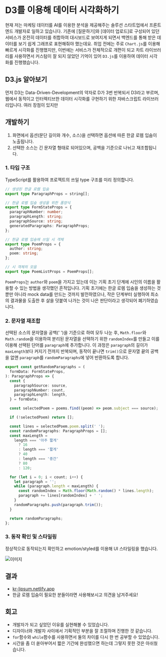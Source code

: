 # D3를 이용해 데이터 시각화하기

현재 저는 마케팅 데이터를 AI를 이용한 분석을 제공해주는 솔루션 스타트업에서 프론트엔드 개발자로 일하고 있습니다. 기존에 [질문하기]와 [데이터 업로드]로 구성되어 있던 서비스가 온전히 데이터를 취합하여 대시보드로 보여지게 되면서 백엔드를 통해 받은 데이터를 보기 쉽게 그래프로 표현해줘야 했는데요. 취업 전에는 주로 `Chart.js`를 이용해 빠르게 시각화를 진행했지만, 이번에는 서비스가 전체적으로 개편이 되고 차트 라이브러리를 사용하면서 커스텀이 잘 되지 않았던 기억이 있어 `D3.js`를 이용하여 데이터 시각화를 진행했습니다.

## D3.js 알아보기
먼저 D3는 Data-Driven-Development의 약자로 D가 3번 반복되서 D3라고 부르며, 웹에서 동적이고 인터렉티브한 데이터 시각화를 구현하기 위한 자바스크립트 라이브러리입니다. 여러 장점이 있지만 

## 개발하기

1. 화면에서 옵션(문단 길이와 개수, 소스)을 선택하면 옵션에 따른 한글 로렘 입숨이 노출됩니다.
2. 선택한 소스는 긴 문자열 형태로 되어있으며, 공백을 기준으로 나뉘고 재조합됩니다.

### 1. 타입 구조

TypeScript를 활용하여 프로젝트의 쓰일 type 구조를 미리 정의합니다.

```ts
// 생성된 한글 로렘 입숨
export type ParagraphProps = string[];

// 한글 로렘 입숨 생성을 위한 폼양식
export type FormStateProps = {
  paragraphNumber: number;
  paragraphLength: string;
  paragraphSource: string;
  generatedParagraphs: ParagraphProps;
};

// 한글 로렘 입숨에 쓰일 시 객체
export type PoemProps = {
  author: string;
  poem: string;
};

// 시 객체의 모음
export type PoemListProps = PoemProps[];
```

`PoemProps`는 `author`와 `poem`을 가지고 있는데 이는 기획 초기 단계에 시인의 이름을 활용할 수 있는 방법을 생각했던 흔적입니다. 기획 초기에는 한글 로렘 입숨을 생성하는 것뿐만 아니라 mock data를 만드는 것까지 발전하였으나, 작은 단계부터 실행하여 최소의 결과물을 도출한 후 살을 덧붙여 나가는 것이 나은 판단이라고 생각되어 폐기하였습니다.

### 2. 문자열 재조합

선택된 소스의 문자열을 공백(' ')을 기준으로 하여 모두 나눈 후, `Math.floor`와 `Math.random`을 이용하여 분리된 문자열을 선택하기 위한 `randomIndex`를 만들고 이를 이용해 선택된 단어를 `paragraph`에 추가합니다. 이 과정은 `paragraph`의 길이가 `maxLength`보다 커지기 전까지 반복되며, 동작이 끝나면 `trim()`으로 문자열 끝의 공백을 없앤 `paragraph`를 `randomParagraphs`에 넣어 반환하도록 합니다.

```ts
export const getRandomParagraphs = (
  formData: FormStateProps,
): ParagraphProps => {
  const {
    paragraphSource: source,
    paragraphNumber: count,
    paragraphLength: length,
  } = formData;

  const selectedPoem = poems.find((peom) => peom.subject === source);

  if (!selectedPoem) return [];

  const lines = selectedPoem.poem.split(' ');
  const randomParagraphs: ParagraphProps = [];
  const maxLength =
    length === '아주 짧게'
      ? 16
      : length === '짧게'
      ? 40
      : length === '중간'
      ? 80
      : 120;

  for (let i = 0; i < count; i++) {
    let paragraph = '';
    while (paragraph.length < maxLength) {
      const randomIndex = Math.floor(Math.random() * lines.length);
      paragraph += lines[randomIndex] + ' ';
    }
    randomParagraphs.push(paragraph.trim());
  }

  return randomParagraphs;
};
```

### 3. 동작 확인 및 스타일링

정상적으로 동작되는지 확인하고 emotion/styled를 이용해 UI 스타일링을 했습니다.

![이미지](images/kr-lipsum.gif)

## 결과

- [kr-lipsum.netlify.app](https://kr-lipsum.netlify.app/)
- 한글 로렘 입숨이 필요한 분들이라면 사용해보시고 의견을 남겨주세요!

## 회고

- 개발자가 되고 싶었던 이유를 실현해볼 수 있었습니다.
- 디자이너와 개발자 사이에서 기획적인 부분을 잘 조절하며 진행한 것 같습니다.
- `for`함수와 `while`함수를 사용하면서 둘의 차이를 다시 한 번 공부할 수 있었습니다.
- 시간을 좀 더 쏟아부어서 짧은 기간에 완성했으면 하는데 그렇지 못한 것은 아쉬웠습니다.
